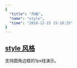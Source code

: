 ```yaml
---
{
  "title": "风格",
  "name": "style",
  "time": "2018-12-15 15:10:25"
}
---
```


<section id="style">

# **[style 风格](#style)**

支持圆角边框的1px线演示。

</section>